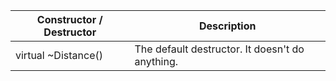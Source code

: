Constructor / Destructor | Description
--- | ---
virtual ~Distance() | The default destructor. It doesn't do anything.
